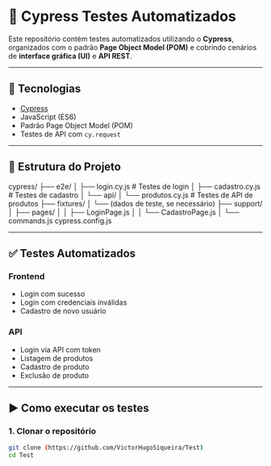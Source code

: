 # 🧪 Cypress Testes Automatizados

Este repositório contém testes automatizados utilizando o **Cypress**, organizados com o padrão **Page Object Model (POM)** e cobrindo cenários de **interface gráfica (UI)** e **API REST**.

---

## 🚀 Tecnologias

- [Cypress](https://www.cypress.io/)
- JavaScript (ES6)
- Padrão Page Object Model (POM)
- Testes de API com `cy.request`

---

## 📁 Estrutura do Projeto

cypress/
├── e2e/
│ ├── login.cy.js # Testes de login
│ ├── cadastro.cy.js # Testes de cadastro
│ └── api/
│ └── produtos.cy.js # Testes de API de produtos
├── fixtures/
│ └── (dados de teste, se necessário)
├── support/
│ ├── pages/
│ │ ├── LoginPage.js
│ │ └── CadastroPage.js
│ └── commands.js
cypress.config.js

---

## ✅ Testes Automatizados

### Frontend

- Login com sucesso
- Login com credenciais inválidas
- Cadastro de novo usuário

### API

- Login via API com token
- Listagem de produtos
- Cadastro de produto
- Exclusão de produto

---

## ▶️ Como executar os testes

### 1. Clonar o repositório

```bash
git clone (https://github.com/VictorHugoSiqueira/Test)
cd Test
